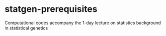 # statgen-prerequisites
Computational codes accompany the 1-day lecture on statistics background in statistical genetics
